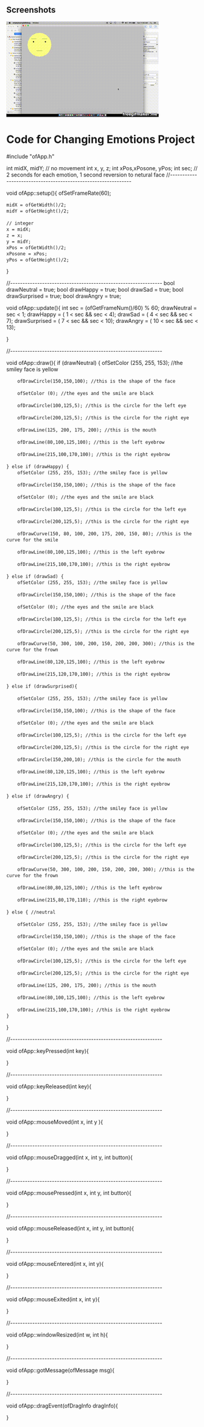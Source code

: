 ## Screenshots
![alt text](https://github.com/wittenjeremy/openframeworks/blob/master/Image%20files/newemotionsgif.gif)



# Code for Changing Emotions Project
#include "ofApp.h"

int midX, midY; // no movement
int x, y, z;
int xPos,xPosone, yPos;
int sec; // 2 seconds for each emotion, 1 second reversion to netural face
//--------------------------------------------------------------

void ofApp::setup(){
    ofSetFrameRate(60);
    
    midX = ofGetWidth()/2;
    midY = ofGetHeight()/2;
    
    // integer
    x = midX;
    z = x;
    y = midY;
    xPos = ofGetWidth()/2;
    xPosone = xPos;
    yPos = ofGetHeight()/2;
}

//--------------------------------------------------------------
bool drawNeutral = true;
bool drawHappy = true;
bool drawSad = true;
bool drawSurprised = true;
bool drawAngry = true;


void ofApp::update(){
    int sec = (ofGetFrameNum()/60) % 60;
    drawNeutral = sec < 1;
    drawHappy = ( 1 < sec && sec < 4);
    drawSad = (  4 < sec && sec < 7);
    drawSurprised = ( 7 < sec && sec < 10);
    drawAngry = ( 10 < sec && sec < 13);
    
}

//--------------------------------------------------------------

void ofApp::draw(){
    if (drawNeutral) {
        ofSetColor (255, 255, 153); //the smiley face is yellow
        
        ofDrawCircle(150,150,100); //this is the shape of the face
        
        ofSetColor (0); //the eyes and the smile are black
        
        ofDrawCircle(100,125,5); //this is the circle for the left eye
        
        ofDrawCircle(200,125,5); //this is the circle for the right eye
        
        ofDrawLine(125, 200, 175, 200); //this is the mouth
        
        ofDrawLine(80,100,125,100); //this is the left eyebrow
        
        ofDrawLine(215,100,170,100); //this is the right eyebrow
        
    } else if (drawHappy) {
        ofSetColor (255, 255, 153); //the smiley face is yellow
        
        ofDrawCircle(150,150,100); //this is the shape of the face
        
        ofSetColor (0); //the eyes and the smile are black
        
        ofDrawCircle(100,125,5); //this is the circle for the left eye
        
        ofDrawCircle(200,125,5); //this is the circle for the right eye
        
        ofDrawCurve(150, 80, 100, 200, 175, 200, 150, 80); //this is the curve for the smile
        
        ofDrawLine(80,100,125,100); //this is the left eyebrow
        
        ofDrawLine(215,100,170,100); //this is the right eyebrow
        
    } else if (drawSad) {
        ofSetColor (255, 255, 153); //the smiley face is yellow
        
        ofDrawCircle(150,150,100); //this is the shape of the face
        
        ofSetColor (0); //the eyes and the smile are black
        
        ofDrawCircle(100,125,5); //this is the circle for the left eye
        
        ofDrawCircle(200,125,5); //this is the circle for the right eye
        
        ofDrawCurve(50, 300, 100, 200, 150, 200, 200, 300); //this is the curve for the frown
        
        ofDrawLine(80,120,125,100); //this is the left eyebrow
        
        ofDrawLine(215,120,170,100); //this is the right eyebrow
        
    } else if (drawSurprised){
    
        ofSetColor (255, 255, 153); //the smiley face is yellow
        
        ofDrawCircle(150,150,100); //this is the shape of the face
        
        ofSetColor (0); //the eyes and the smile are black
        
        ofDrawCircle(100,125,5); //this is the circle for the left eye
        
        ofDrawCircle(200,125,5); //this is the circle for the right eye
        
        ofDrawCircle(150,200,10); //this is the circle for the mouth
        
        ofDrawLine(80,120,125,100); //this is the left eyebrow
        
        ofDrawLine(215,120,170,100); //this is the right eyebrow
        
    } else if (drawAngry) {
    
        ofSetColor (255, 255, 153); //the smiley face is yellow
        
        ofDrawCircle(150,150,100); //this is the shape of the face
        
        ofSetColor (0); //the eyes and the smile are black
        
        ofDrawCircle(100,125,5); //this is the circle for the left eye
        
        ofDrawCircle(200,125,5); //this is the circle for the right eye
        
        ofDrawCurve(50, 300, 100, 200, 150, 200, 200, 300); //this is the curve for the frown
        
        ofDrawLine(80,80,125,100); //this is the left eyebrow
        
        ofDrawLine(215,80,170,110); //this is the right eyebrow
        
    } else { //neutral
    
        ofSetColor (255, 255, 153); //the smiley face is yellow
        
        ofDrawCircle(150,150,100); //this is the shape of the face
        
        ofSetColor (0); //the eyes and the smile are black
        
        ofDrawCircle(100,125,5); //this is the circle for the left eye
        
        ofDrawCircle(200,125,5); //this is the circle for the right eye
        
        ofDrawLine(125, 200, 175, 200); //this is the mouth
        
        ofDrawLine(80,100,125,100); //this is the left eyebrow
        
        ofDrawLine(215,100,170,100); //this is the right eyebrow
    }
    
}


//--------------------------------------------------------------

void ofApp::keyPressed(int key){
    
    
    
}



//--------------------------------------------------------------

void ofApp::keyReleased(int key){
    
    
    
}



//--------------------------------------------------------------

void ofApp::mouseMoved(int x, int y ){
    
    
    
}



//--------------------------------------------------------------

void ofApp::mouseDragged(int x, int y, int button){
    
    
    
}



//--------------------------------------------------------------

void ofApp::mousePressed(int x, int y, int button){
    
    
    
}



//--------------------------------------------------------------

void ofApp::mouseReleased(int x, int y, int button){
    
    
    
}



//--------------------------------------------------------------

void ofApp::mouseEntered(int x, int y){
    
    
    
}



//--------------------------------------------------------------

void ofApp::mouseExited(int x, int y){
    
    
    
}



//--------------------------------------------------------------

void ofApp::windowResized(int w, int h){
    
    
    
}



//--------------------------------------------------------------

void ofApp::gotMessage(ofMessage msg){
    
    
    
}



//--------------------------------------------------------------

void ofApp::dragEvent(ofDragInfo dragInfo){
    
    
    
}

